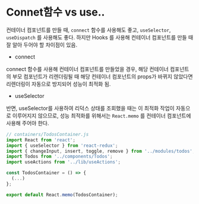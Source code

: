 # Connet함수 vs use..

컨테이너 컴포넌트를 만들 때, `connect` 함수를 사용해도 좋고, `useSelector`, `useDispatch` 를 사용해도 좋다. 하지만 Hooks 를 사용해 컨테이너 컴포넌트를 만들 때 잘 알아 두어야 할 차이점이 있음.

- connect

connect 함수를 사용해 컨테이너 컴포넌트를 만들었을 경우, 해당 컨테이너 컴포넌트의 부모 컴포넌트가 리렌더링될 때 해당 컨테이너 컴포넌트의 props가 바뀌지 않았다면 리렌더링이 자동으로 방지되어 성능이 최적화 됨.

- useSelector

반면, useSelector를 사용하여 리덕스 상태를 조회했을 때는 이 최적화 작업이 자동으로 이루어지지 않으므로, 성능 최적화를 위해서는 `React.memo` 를 컨테이너 컴포넌트에 사용해 주어야 한다.

```js
// containers/TodosContainer.js
import React from 'react';
import { useSelector } from 'react-redux';
import { changeInput, insert, toggle, remove } from '../modules/todos';
import Todos from '../components/Todos';
import useActions from '../lib/useActions';

const TodosContainer = () => {
  (...)
};

export default React.memo(TodosContainer);
```
